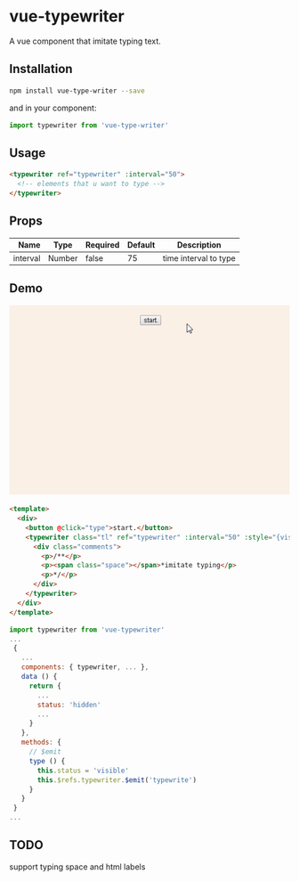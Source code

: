 # vue-typewriter
A vue component that imitate typing text.

## Installation
``` bash
npm install vue-type-writer --save
```
and in your component:

``` javascript
import typewriter from 'vue-type-writer'
```

## Usage

``` html
<typewriter ref="typewriter" :interval="50">
  <!-- elements that u want to type -->
</typewriter>
```

## Props
| Name | Type | Required | Default | Description |
| ---:| --- | --- | --- | --- |
| interval | Number | false | 75 | time interval to type |


## Demo
<p align="center">
  <img src="demo.gif" width="750" alt="Logo"/>
</p>

``` html
<template>
  <div>
    <button @click="type">start.</button>
    <typewriter class="tl" ref="typewriter" :interval="50" :style="{visibility: status}">
      <div class="comments">
        <p>/**</p>
        <p><span class="space"></span>*imitate typing</p>
        <p>*/</p>
      </div>
    </typewriter>
  </div>
</template>
```
``` javascript
import typewriter from 'vue-typewriter'
...
 {
   ...
   components: { typewriter, ... },
   data () {
     return {
       ...
       status: 'hidden'
       ...
     }
   },
   methods: {
     // $emit
     type () {
       this.status = 'visible'
       this.$refs.typewriter.$emit('typewrite')
     }
   }
 }
...
```
## TODO
 support typing space and html labels
